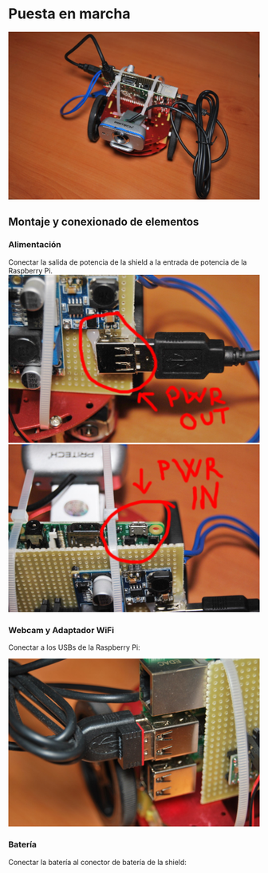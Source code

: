 # Puesta en marcha
![](/assets/RdAmbassador.jpg)

## Montaje y conexionado de elementos

### Alimentación
Conectar la salida de potencia de la shield a la entrada de potencia de la Raspberry Pi.
![](/assets/RdAmbassador_Pwr_out.jpg)
![](/assets/RdAmbassador_Pwr_in.jpg)

### Webcam y Adaptador WiFi
Conectar a los USBs de la Raspberry Pi:

![](/assets/RdAmbassador_wifi.jpg)

### Batería
Conectar la batería al conector de batería de la shield:
